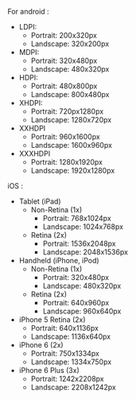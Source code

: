 For android :
 - LDPI:
    - Portrait: 200x320px
    - Landscape: 320x200px
 - MDPI:
    - Portrait: 320x480px
    - Landscape: 480x320px
 - HDPI:
    - Portrait: 480x800px
    - Landscape: 800x480px
 - XHDPI:
    - Portrait: 720px1280px
    - Landscape: 1280x720px
 - XXHDPI
    - Portrait: 960x1600px
    - Landscape: 1600x960px
 - XXXHDPI 
    - Portrait: 1280x1920px
    - Landscape: 1920x1280px

iOS :

 - Tablet (iPad)
   - Non-Retina (1x)
     - Portrait: 768x1024px
     - Landscape: 1024x768px
   - Retina (2x)
     - Portrait: 1536x2048px
     - Landscape: 2048x1536px
 - Handheld (iPhone, iPod)
   - Non-Retina (1x)
     - Portrait: 320x480px
     - Landscape: 480x320px
   - Retina (2x)
     - Portrait: 640x960px
     - Landscape: 960x640px
 - iPhone 5 Retina (2x)
   - Portrait: 640x1136px
   - Landscape: 1136x640px
 - iPhone 6 (2x)
   - Portrait: 750x1334px
   - Landscape: 1334x750px
 - iPhone 6 Plus (3x)
   - Portrait: 1242x2208px
   - Landscape: 2208x1242px
